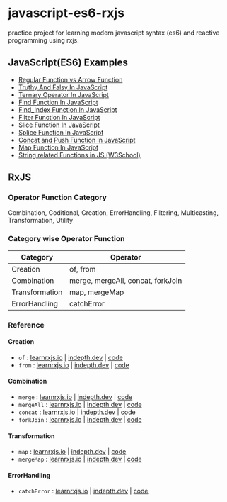 # javascript-es6-rxjs
practice project for learning modern javascript syntax (es6) and reactive programming using rxjs.

## JavaScript(ES6) Examples

- [Regular Function vs Arrow Function](./src/es6-practice/function-and-arrow-function.js)
- [Truthy And Falsy In JavaScript](./src/es6-practice/truthy-and-falsy.js)
- [Ternary Operator In JavaScript](./src/es6-practice/ternary-operator.js)
- [Find Function In JavaScript](./src/es6-practice/find-function.js)
- [Find_Index Function In JavaScript](./src/es6-practice/findIndex-function.js)
- [Filter Function In JavaScript](./src/es6-practice/filter-function.js)
- [Slice Function In JavaScript](./src/es6-practice/slice-function.js)
- [Splice Function In JavaScript](./src/es6-practice/splice-function.js)
- [Concat and Push Function In JavaScript](./src/es6-practice/concat-and-push-function.js)
- [Map Function In JavaScript](./src/es6-practice/map-function.js)
- [String related Functions in JS (W3School)](https://www.w3schools.com/jsref/jsref_obj_string.asp)

## RxJS
### Operator Function Category
Combination, Coditional, Creation, ErrorHandling, Filtering, Multicasting, Transformation, Utility

### Category wise Operator Function
| Category       | Operator                          |
| -------------- | --------------------------------- |
| Creation       | of, from                          |
| Combination    | merge, mergeAll, concat, forkJoin |
| Transformation | map, mergeMap                     |
| ErrorHandling  | catchError                        |

### Reference
#### Creation
- `of` : [learnrxjs.io](https://www.learnrxjs.io/learn-rxjs/operators/creation/of) | [indepth.dev](https://indepth.dev/reference/rxjs/operators/of) | [code](./src/rxjs-examples/creation/OF-example.js)
- `from` : [learnrxjs.io](https://www.learnrxjs.io/learn-rxjs/operators/creation/from) | [indepth.dev](https://indepth.dev/reference/rxjs/operators/from) | [code](./src/rxjs-examples/creation/FROM-example.js)

#### Combination
- `merge` : [learnrxjs.io](https://www.learnrxjs.io/learn-rxjs/operators/combination/merge) | [indepth.dev](https://indepth.dev/reference/rxjs/operators/merge) | [code](./src/rxjs-examples/combination/MERGE-example.js)
- `mergeAll` : [learnrxjs.io](https://www.learnrxjs.io/learn-rxjs/operators/combination/mergeall) | [indepth.dev](https://indepth.dev/reference/rxjs/operators/merge-all) | [code](README.md)
- `concat` : [learnrxjs.io](https://www.learnrxjs.io/learn-rxjs/operators/combination/concat) | [indepth.dev](https://indepth.dev/reference/rxjs/operators/concat) | [code](./src/rxjs-examples/combination/CONCAT-example.js)
- `forkJoin` : [learnrxjs.io](https://www.learnrxjs.io/learn-rxjs/operators/combination/forkjoin) | [indepth.dev](https://indepth.dev/reference/rxjs/operators/fork-join) | [code](./src/rxjs-examples/combination/CONCAT-example.js)

#### Transformation
- `map` : [learnrxjs.io](https://www.learnrxjs.io/learn-rxjs/operators/transformation/map) | [indepth.dev](https://indepth.dev/reference/rxjs/operators/map) | [code](./src/rxjs-examples/transformation/MAP-example.js)
- `mergeMap` : [learnrxjs.io](https://www.learnrxjs.io/learn-rxjs/operators/transformation/mergemap) | [indepth.dev](https://indepth.dev/reference/rxjs/operators/merge-map) | [code](./src/rxjs-examples/transformation/MERGE_MAP-example.js)

#### ErrorHandling
- `catchError` : [learnrxjs.io](https://www.learnrxjs.io/learn-rxjs/operators/error_handling/catch) | [indepth.dev](https://indepth.dev/reference/rxjs/operators/catch-error) | [code](README.md)